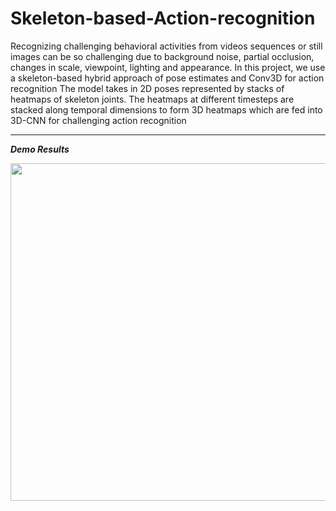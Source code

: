 # Skeleton-based-Action-recognition
Recognizing challenging behavioral activities from videos sequences or still images can be so challenging due
to background noise, partial occlusion, changes in scale, viewpoint, lighting and appearance. 
In this project, we use a skeleton-based hybrid approach of pose estimates and Conv3D for action recognition
The model takes in 2D poses represented by stacks of heatmaps of skeleton joints.
The heatmaps at different timesteps are stacked along temporal dimensions to form 3D  heatmaps which are fed into 3D-CNN for challenging action recognition

------
***Demo Results***

<p align="center">
    <img src="", width="540">
